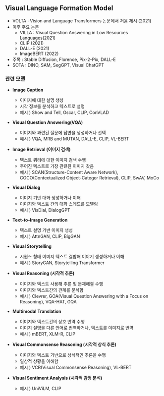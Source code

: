 ## Visual Language Formation Model
- VOLTA : Vision and Language Transformers 논문에서 처음 제시 (2021)
- 이후 주요 논문
  - VILLA : Visual Question Answering in Low Resources Languages(2021)
  - CLIP (2021)
  - DALL-E (2021)
  - ImageBERT (2022)
- 주목 : Stable Diffusion, Florence, Pix-2-Pix, DALL-E
- SOTA : DINO, SAM, SegGPT, Visual ChatGPT


### 관련 모델

- **Image Caption**
  - 이미지에 대한 설명 생성
  - 시각 정보를 분석하고 텍스트로 설명
  - 예시 ) Show and Tell, Oscar, CLIP, ConVLAD

- **Visual Question Answering(VQA)**
  - 이미지와 과련된 질문에 답변을 생성하거나 선택
  - 예시 ) VQA, MRB and MUTAN, DALL-E, CLIP, VL-BERT
 
- **Image Retrieval (이미지 검색)**
  - 텍스트 쿼리에 대한 이미지 검색 수행
  - 주어진 텍스트로 가장 관련된 이미지 찾음
  - 예시 ) SCAN(Structure-Content Aware Network), COCO(Contextualized Object-Categor Retrieval), CLIP, SwAV, MoCo

- **Visual Dialog**
  - 이미지 기반 대화 생성하거나 이해
  - 이미지와 텍스트 간의 대화 스레드를 모델링
  - 예시 ) VisDial, DialogGPT

- **Text-to-Image Generation**
  - 텍스트 설명 기반 이미지 생성
  - 예시 ) AttnGAN, CLIP, BigGAN

- **Visual Storytelling**
  - 시퀀스 형태 이미지 텍스트 결합해 이야기 생성하거나 이해
  - 예시 ) StoryGAN, Storytelling Transformer

- **Visual Reasoning (시각적 추론)**
  - 이미지와 텍스트 사용해 추론 및 문제해결 수행
  - 이미지와 텍스트간의 관계를 분석함
  - 예시 ) Clevrer, GOA(Visual Question Answering with a Focus on Reasoning), VQA-HAT, GQA

- **Multimodal Translation**
  - 이미지와 텍스트간의 상호 번역 수행
  - 이미지 설명을 다른 언어로 번역하거나, 텍스트를 이미지로 번역
  - 예시 ) mBERT, XLM-R, CLIP
 
- **Visual Commonsense Reasoning (시각적 상식 추론)**
  - 이미지와 텍스트 기반으로 상식적인 추론을 수행
  - 일상적 상황을 이해함
  - 예시 ) VCR(Visual Commonsense Reasoning), VL-BERT
 
- **Visual Sentiment Analysis (시각적 감정 분석)**
  - 예시 ) UniViLM, CLIP
  
